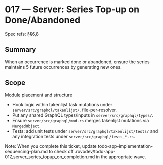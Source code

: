 # 017 — Server: Series Top-up on Done/Abandoned

Spec refs: §§6,8

## Summary

When an occurrence is marked done or abandoned, ensure the series maintains 5 future occurrences by generating new ones.

## Scope

Module placement and structure
- Hook logic within takenlijst task mutations under `server/src/graphql/takenlijst/`, file-per-resolver.
- Put any shared GraphQL types/inputs in `server/src/graphql/types/`.
- Ensure `server/src/graphql/mod.rs` merges takenlijst mutations via `MergedObject`.
- Tests: add unit tests under `server/src/graphql/takenlijst/tests/` and any integration tests under `server/src/graphql/tests_*.rs`.



Note: When you complete this ticket, update todo-app-implementation-sequencing-plan.md to check off .rovodev/todo-app-017_server_series_topup_on_completion.md in the appropriate wave.
